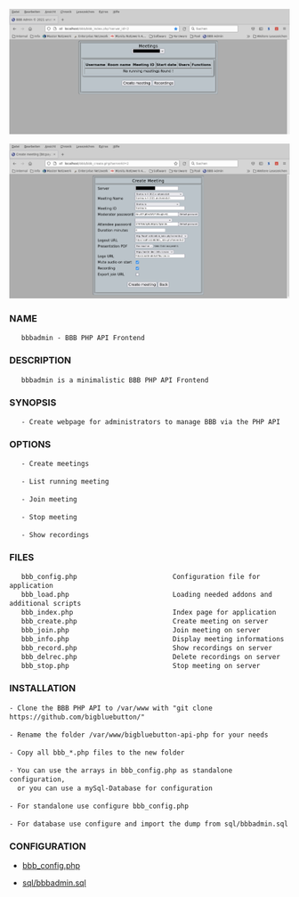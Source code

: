![Home Image](res/bbb_index.png)

![Home Image](res/bbb_create.png)

### NAME

       bbbadmin - BBB PHP API Frontend

### DESCRIPTION

       bbbadmin is a minimalistic BBB PHP API Frontend


### SYNOPSIS

       - Create webpage for administrators to manage BBB via the PHP API

### OPTIONS

       - Create meetings

       - List running meeting

       - Join meeting

       - Stop meeting

       - Show recordings

### FILES

       bbb_config.php                        Configuration file for application
       bbb_load.php                          Loading needed addons and additional scripts
       bbb_index.php                         Index page for application
       bbb_create.php                        Create meeting on server
       bbb_join.php                          Join meeting on server
       bbb_info.php                          Display meeting informations
       bbb_record.php                        Show recordings on server
       bbb_delrec.php                        Delete recordings on server
       bbb_stop.php                          Stop meeting on server

### INSTALLATION

    - Clone the BBB PHP API to /var/www with "git clone https://github.com/bigbluebutton/"

    - Rename the folder /var/www/bigbluebutton-api-php for your needs

    - Copy all bbb_*.php files to the new folder

    - You can use the arrays in bbb_config.php as standalone configuration,
      or you can use a mySql-Database for configuration

    - For standalone use configure bbb_config.php

    - For database use configure and import the dump from sql/bbbadmin.sql

### CONFIGURATION

- [bbb_config.php](bbb_config.php)

- [sql/bbbadmin.sql](sql/bbbadmin.sql)


